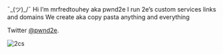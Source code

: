 ¯\_(ツ)_/¯ Hi I’m mrfredtouhey aka pwnd2e 
I run 2e’s custom services links and domains 
We create aka copy pasta  anything and everything

Twitter [@pwnd2e](https://twitter.com/pwnd2e).

![2cs](https://user-images.githubusercontent.com/30393829/135623204-b436ed81-0119-4610-867c-3122dc8f3851.jpg)
